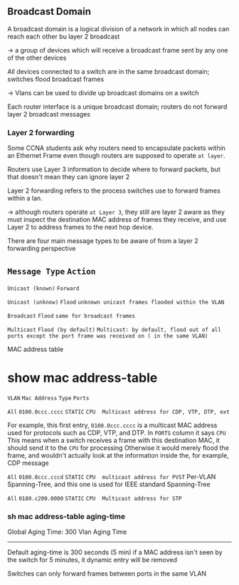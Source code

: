 ## Broadcast Domain

A broadcast domain is a logical division of a network in which all nodes can reach each other bu layer 2 broadcast 

  -> a group of devices which will receive a broadcast frame sent by any one of the other devices 
  
All devices connected to a switch are in the same broadcast domain; switches flood broadcast frames 

  -> Vlans can be used to divide up broadcast domains on a switch

Each router interface is a unique broadcast domain; routers do not forward layer 2 broadcast messages

### Layer 2 forwarding 

Some CCNA students ask why routers need to encapsulate packets within an Ethernet Frame even though routers are supposed to operate `at layer`. 

Routers use Layer 3 information to decide where to forward packets, but that doesn't mean they can ignore layer 2

Layer 2 forwarding refers to the process switches use to forward frames within a lan. 

-> although routers operate `at Layer 3`, they still are layer 2 aware as they must inspect the destination MAC address of frames they receive, and use Layer 2 to address frames to the next hop device. 


There are four main message types to be aware of from a layer 2 forwarding perspective

## `Message Type`        `Action`


`Unicast (known)`     `Forward`

`Unicast (unknow)`    `Flood`       `unknown unicast frames flooded within the VLAN`

`Broadcast`           `Flood`        `same for broadcast frames`

`Multicast`           `Flood (by default)`      `Multicast: by default, flood out of all ports except the port frame was received on ( in the same VLAN)`

MAC address table 

# show mac address-table
 
`VLAN`    `Mac Address`        `Type`      `Ports`
    
`All`      `0100.0ccc.cccc`    `STATIC`     `CPU`    ` `    `Multicast address for CDP, VTP, DTP, ext`

For example, this first entry, `0100.0ccc.cccc` is a multicast MAC address used for protocols such as CDP, VTP, and DTP. In `PORTS` column it says `CPU` This means when a switch receives a frame with this destination MAC, it should send it to the  `CPU` for processing Otherwise it would merely flood the frame, and wouldn't actually look at the information inside the, for example, CDP message

`All`      `0100.0ccc.cccd`    `STATIC`     `CPU`    ` `     `multicast address for PVST` Per-VLAN Spanning-Tree, and this one is used for IEEE standard Spanning-Tree


`All`      `0180.c200.0000`     `STATIC`     `CPU`    ` `     `Multicast address for STP`

### sh mac address-table aging-time
Global Aging Time:  300
Vlan    Aging Time
----    ----------
Default aging-time is 300 seconds (5 min) if a MAC address isn't seen by the switch for 5 minutes, it dynamic entry will be removed


Switches can only forward frames between ports in the same VLAN
